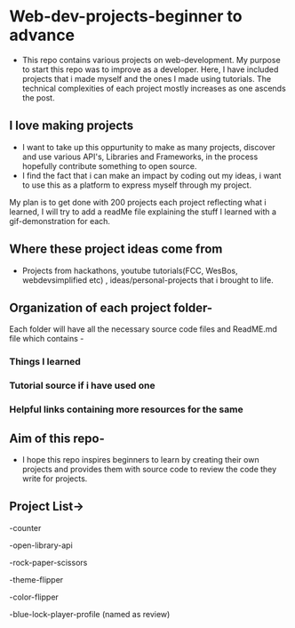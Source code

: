 # Web-dev-projects-beginner to advance
- This repo contains various projects on web-development. My purpose to start this repo was to improve as a developer. Here, I have included projects that i made myself and the ones I made using tutorials. The technical complexities of each project mostly increases as one ascends the post.


## I love making projects
- I want to take up this oppurtunity to make as many projects, discover and use various API's, Libraries and Frameworks, in the process hopefully contribute something to open source. 
- I find the fact that i can make an impact by coding out my ideas, i want to use this as a platform to express myself through my project.

My plan is to get done with 200 projects each project reflecting what i learned, I will try to add a readMe file explaining the stuff I learned with a gif-demonstration for each.

## Where these project ideas come from
- Projects from hackathons, youtube tutorials(FCC, WesBos, webdevsimplified etc) , ideas/personal-projects that i brought to life.

## Organization of each project folder-
Each folder will have all the necessary source code files and ReadME.md file which contains - 
   ### Things I learned
   ### Tutorial source if i have used one
   ### Helpful links containing more resources for the same
 

## Aim of this repo-
- I hope this repo inspires beginners to learn by creating their own projects and provides them with source code to review the code they write for projects.
## Project List->

-counter

-open-library-api

-rock-paper-scissors

-theme-flipper

-color-flipper

-blue-lock-player-profile (named as review)

